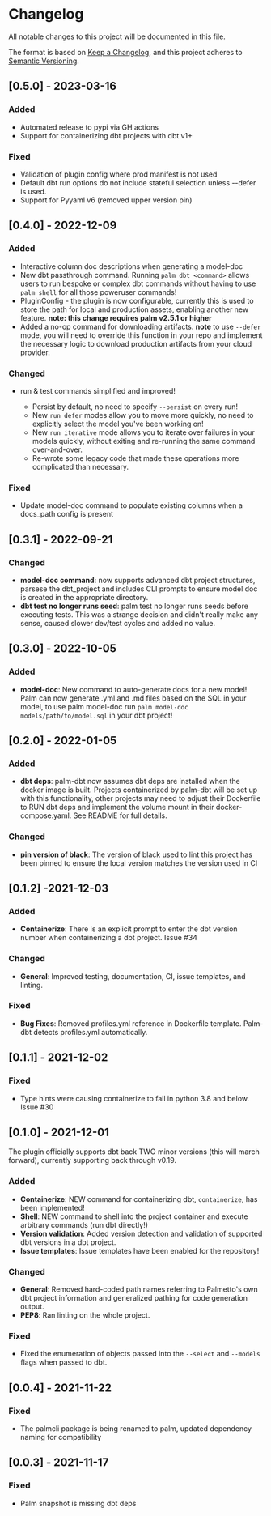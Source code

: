 # Changelog

All notable changes to this project will be documented in this file.

The format is based on [Keep a Changelog](https://keepachangelog.com/en/1.0.0/),
and this project adheres to [Semantic Versioning](https://semver.org/spec/v2.0.0.html).
## [0.5.0] - 2023-03-16

### Added

- Automated release to pypi via GH actions
- Support for containerizing dbt projects with dbt v1+

### Fixed

- Validation of plugin config where prod manifest is not used
- Default dbt run options do not include stateful selection unless --defer is used.
- Support for Pyyaml v6 (removed upper version pin)

## [0.4.0] - 2022-12-09

### Added

- Interactive column doc descriptions when generating a model-doc
- New dbt passthrough command. Running `palm dbt <command>` allows users to run
  bespoke or complex dbt commands without having to use `palm shell` for all those
  poweruser commands!
- PluginConfig - the plugin is now configurable, currently this is used to store
  the path for local and production assets, enabling another new feature.
  **note: this change requires palm v2.5.1 or higher**
- Added a no-op command for downloading artifacts.
  **note** to use `--defer` mode, you will need to override this function in your
  repo and implement the necessary logic to download production artifacts from
  your cloud provider.

### Changed

- run & test commands simplified and improved!

  - Persist by default, no need to specify `--persist` on every run!
  - New `run defer` modes allow you to move more quickly, no need to explicitly select
  the model you've been working on!
  - New `run iterative` mode allows you to iterate over failures in your models
  quickly, without exiting and re-running the same command over-and-over.
  - Re-wrote some legacy code that made these operations more complicated than necessary.

### Fixed

- Update model-doc command to populate existing columns when a docs_path config is present

## [0.3.1] - 2022-09-21

### Changed

- **model-doc command**: now supports advanced dbt project structures, parsese
the dbt_project and includes CLI prompts to ensure model doc is created in the
appropriate directory.
- **dbt test no longer runs seed**: palm test no longer runs seeds before
executing tests. This was a strange decision and didn't really make any sense,
caused slower dev/test cycles and added no value.

## [0.3.0] - 2022-10-05

### Added

- **model-doc**: New command to auto-generate docs for a new model!
Palm can now generate .yml and .md files based on the SQL in your model,
to use palm model-doc run `palm model-doc models/path/to/model.sql` in your
dbt project!

## [0.2.0] - 2022-01-05

### Added

- **dbt deps**: palm-dbt now assumes dbt deps are installed when the docker image is built.
Projects containerized by palm-dbt will be set up with this functionality, other projects
may need to adjust their Dockerfile to RUN dbt deps and implement the volume mount
in their docker-compose.yaml. See README for full details.

### Changed

- **pin version of black**: The version of black used to lint this project has been
pinned to ensure the local version matches the version used in CI

## [0.1.2] -2021-12-03

### Added

- **Containerize**: There is an explicit prompt to enter the dbt version number when containerizing a dbt project. Issue #34

### Changed

- **General**: Improved testing, documentation, CI, issue templates, and linting.

### Fixed

- **Bug Fixes**: Removed profiles.yml reference in Dockerfile template. Palm-dbt detects profiles.yml automatically.


## [0.1.1] - 2021-12-02

### Fixed

- Type hints were causing containerize to fail in python 3.8 and below. Issue #30

## [0.1.0] - 2021-12-01

The plugin officially supports dbt back TWO minor versions (this will march forward), currently supporting back through v0.19.

### Added

- **Containerize**: NEW command for containerizing dbt, `containerize`, has been implemented!
- **Shell**: NEW command to shell into the project container and execute arbitrary commands (run dbt directly!)
- **Version validation**: Added version detection and validation of supported dbt versions in a dbt project.
- **Issue templates**: Issue templates have been enabled for the repository!

### Changed

- **General**: Removed hard-coded path names referring to Palmetto's own dbt project information and generalized pathing for code generation output.
- **PEP8**: Ran linting on the whole project.

### Fixed

- Fixed the enumeration of objects passed into the `--select` and `--models` flags when passed to dbt.

## [0.0.4] - 2021-11-22

### Fixed

- The palmcli package is being renamed to palm, updated dependency naming for
compatibility

## [0.0.3] - 2021-11-17

### Fixed

- Palm snapshot is missing dbt deps
